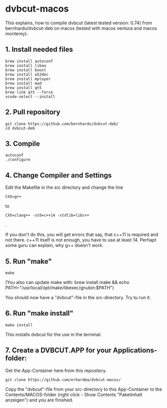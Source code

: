 # dvbcut-macos

This explains, how to compile dvbcut (latest tested version: 0.74) from bernhardu/dvbcut-deb on macos (tested with macos ventura and macos monterey).

## 1. Install needed files
```
brew install autoconf
brew install libao
brew install boost
brew install a52dec
brew install mplayer
brew install mad
brew install qt5
brew link qt5 --force
xcode-select --install
```

## 2. Pull repository
```
git clone https://github.com/bernhardu/dvbcut-deb/
cd dvbcut-deb
```

## 3. Compile
```
autoconf
./configure
```


## 4. Change Compiler and Settings
   Edit the Makefile in the src directory and change the line
```
CXX=g++
```
to
```
CXX=clang++ -std=c++14 -stdlib=libc++
```
.

If you don't do this, you will get errors that say, that c++11 is required and not there. c++11 itself is not enough, you have to use at least 14. Perhapt some guru can explain, why g++ doesn't work.

## 5. Run "make"
```
make
```
(You also can update make with: brew install make && echo PATH="/usr/local/opt/make/libexec/gnubin:$PATH")
   
You should now have a "dvbcut"-file in the src-directory. Try tu run it.

## 6. Run "make install"
```
make install
```

This installs dvbcut for the use in the terminal.
   
## 7. Create a DVBCUT.APP for your Applications-folder:
Get the App-Container here from this repository.
```
git clone https://github.com/erhardma/dvbcut-macos/
```
Copy the "dvbcut"-file from your src-directory to this App-Container to the Contents/MACOS-folder (right click - Show Contents "Paketinhalt anzeigen") and you are finished.

